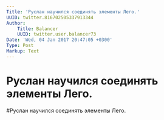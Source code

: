 ```yaml
---
Title: 'Руслан научился соединять элементы Лего.'
UUID: twitter.816702505337913344
Author:
    Title: Balancer
    UUID: twitter.user.balancer73
Date: 'Wed, 04 Jan 2017 20:47:05 +0300'
Type: Post
Markup: Text
---
```


# Руслан научился соединять элементы Лего.

#Руслан научился соединять элементы Лего.